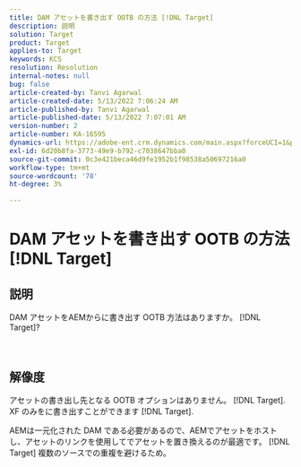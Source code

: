 ```yaml
---
title: DAM アセットを書き出す OOTB の方法 [!DNL Target]
description: 説明
solution: Target
product: Target
applies-to: Target
keywords: KCS
resolution: Resolution
internal-notes: null
bug: false
article-created-by: Tanvi Agarwal
article-created-date: 5/13/2022 7:06:24 AM
article-published-by: Tanvi Agarwal
article-published-date: 5/13/2022 7:07:01 AM
version-number: 2
article-number: KA-16595
dynamics-url: https://adobe-ent.crm.dynamics.com/main.aspx?forceUCI=1&pagetype=entityrecord&etn=knowledgearticle&id=ec7b9631-8bd2-ec11-a7b5-00224809c27a
exl-id: 6d20b8fa-3773-49e9-b792-c7038647bba0
source-git-commit: 0c3e421beca46d9fe1952b1f98538a50697216a0
workflow-type: tm+mt
source-wordcount: '78'
ht-degree: 3%

---
```


# DAM アセットを書き出す OOTB の方法 [!DNL Target]

## 説明

DAM アセットをAEMからに書き出す OOTB 方法はありますか。 [!DNL Target]?<br><br><br>

## 解像度


アセットの書き出し先となる OOTB オプションはありません。 [!DNL Target]. XF のみをに書き出すことができます [!DNL Target].



AEMは一元化された DAM である必要があるので、AEMでアセットをホストし、アセットのリンクを使用してでアセットを置き換えるのが最適です。 [!DNL Target] 複数のソースでの重複を避けるため。
